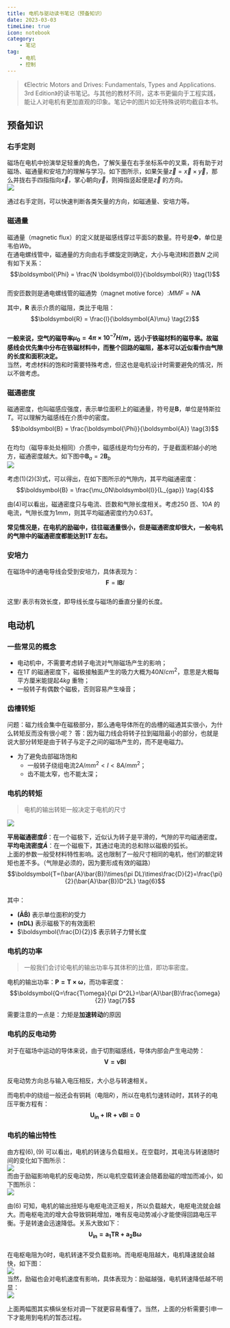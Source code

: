 ```yaml
---
title: 电机与驱动读书笔记（预备知识）  
date: 2023-03-03  
timeLine: true
icon: notebook
category:  
    - 笔记  
tag:  
    - 电机  
    - 控制  
---   
```


> 《Electric Motors and Drives: Fundamentals, Types and Applications. 3rd Edition》的读书笔记。与其他的教材不同，这本书更偏向于工程实践，能让人对电机有更加直观的印象。笔记中的图片如无特殊说明均截自本书。

## 预备知识 

### 右手定则
磁场在电机中扮演举足轻重的角色，了解矢量在右手坐标系中的叉乘，将有助于对磁场、磁通量和安培力的理解与学习。如下图所示，如果矢量$\vec{z}=\vec{x}\times\vec{y}$，那么并拢右手四指指向$\vec{x}$，掌心朝向$\vec{y}$，则拇指竖起便是$\vec{z}$ 的方向。   
![](./img/right-hand-rule.svg)

通过右手定则，可以快速判断各类矢量的方向，如磁通量、安培力等。  

### 磁通量  
磁通量（magnetic flux）的定义就是磁感线穿过平面S的数量。符号是$\boldsymbol{\Phi}$，单位是韦伯$Wb$。  
在通电螺线管中，磁通量的方向由右手螺旋定则确定，大小与电流$\boldsymbol{I}$和匝数$N$ 之间有如下关系：  
$$\boldsymbol{\Phi} = \frac{N \boldsymbol{I}}{\boldsymbol{R}} \tag{1}$$  
而安匝数则是通电螺线管的磁通势（magnet motive force）:$MMF=N\boldsymbol{A}$

其中，$\boldsymbol{R}$ 表示介质的磁阻，类比于电阻：  
$$\boldsymbol{R} = \frac{l}{\boldsymbol{A}\mu} \tag{2}$$  
**一般来说，空气的磁导率$\mu_{0}=4\pi\times10^{-7} H/m$，远小于铁磁材料的磁导率。故磁感线会优先集中分布在铁磁材料中，而整个回路的磁阻，基本可以近似看作由气隙的长度和面积决定。**  
当然，考虑材料的饱和时需要特殊考虑，但这也是电机设计时需要避免的情况，所以不做考虑。

### 磁通密度  
磁通密度，也叫磁感应强度，表示单位面积上的磁通量，符号是$\boldsymbol{B}$，单位是特斯拉$T$。可以理解为磁感线在介质中的密度。  
$$\boldsymbol{B} = \frac{\boldsymbol{\Phi}}{\boldsymbol{A}} \tag{3}$$  
在均匀（磁导率处处相同）介质中，磁感线是均匀分布的，于是截面积越小的地方，磁通密度越大。如下图中$\boldsymbol{B}_a = 2\boldsymbol{B}_b$  
![](./img/magnetic-flux-density.png)  

考虑$(1)(2)(3)$式，可以得出，在如下图所示的气隙内，其平均磁通密度：  
$$\boldsymbol{B} = \frac{\mu_0N\boldsymbol{I}}{L_{gap}} \tag{4}$$  

由$(4)$可以看出，磁通密度只与电流、匝数和气隙长度相关。考虑$250$ 匝、$10A$ 的电流，气隙长度为$1mm$，则其平均磁通密度约为$0.63 T$。  

**常见情况是，在电机的励磁中，往往磁通量很小，但是磁通密度却很大，一般电机的气隙中的磁通密度都能达到$1T$ 左右。**  

### 安培力  
在磁场中的通电导线会受到安培力，具体表现为：  
$$\boldsymbol{F} = \boldsymbol{I}\boldsymbol{B}l \tag{5}$$  
这里$l$ 表示有效长度，即导线长度与磁场的垂直分量的长度。

## 电动机    

### 一些常见的概念  
- 电动机中，不需要考虑转子电流对气隙磁场产生的影响；  
- 在$1T$ 的磁通密度下，磁极接触面产生的吸力大概为$40N/cm^2$，意思是大概每平方厘米能提起$4kg$ 重物；    
- 一般转子有偶数个磁极，否则容易产生噪音；  

### 齿槽转矩  

问题：磁力线会集中在磁极部分，那么通电导体所在的齿槽的磁通其实很小，为什么转矩反而没有很小呢？
答：因为磁力线会将转子拉到磁阻最小的部分，也就是说大部分转矩是由于转子与定子之间的磁场产生的，而不是电磁力。  

- 为了避免齿部磁场饱和 
  - 一般转子绕组电流$2A/mm^2<I<8A/mm^2$；  
  - 齿不能太窄，也不能太深；

### 电机的转矩  
> 电机的输出转矩一般决定于电机的尺寸  

![](./img/average_B_A_density.png)  

**平局磁通密度$\bar{B}$**：在一个磁极下，近似认为转子是平滑的，气隙的平均磁通密度。    
**平均电流密度$\bar{A}$**：在一个磁极下，其通过电流的总和除以磁极的弧长。  
上面的参数一般受材料特性影响。这也限制了一般尺寸相同的电机，他们的额定转矩也差不多。（气隙是必须的，因为要形成有效的磁路）  
$$\boldsymbol{T=(\bar{A}\bar{B})\times(\pi DL)\times\frac{D}{2}=\frac{\pi}{2}(\bar{A}\bar{B})D^2L} \tag{6}$$  
其中：  
- $\boldsymbol{(\bar{A}\bar{B})}$ 表示单位面积的受力    
- $\boldsymbol{(\pi DL)}$ 表示磁极下的有效面积  
- $\boldsymbol{\frac{D}{2}}$ 表示转子力臂长度    

### 电机的功率    
> 一般我们会讨论电机的输出功率与其体积的比值，即功率密度。  

电机的输出功率：$\boldsymbol{P=T\times\omega}$，而功率密度：  
$$\boldsymbol{Q=\frac{T\omega}{\pi D^2L}=\bar{A}\bar{B}\frac{\omega}{2}} \tag{7}$$  

需要注意的一点是：力矩是**加速转动**的原因  

### 电机的反电动势  
对于在磁场中运动的导体来说，由于切割磁感线，导体内部会产生电动势：  
$$\boldsymbol{V=vBl} \tag{8}$$    
反电动势方向总与输入电压相反，大小总与转速相关。  

而电机中的绕组一般还会有铜耗（电阻$R$），所以在电机匀速转动时，其转子的电压平衡方程有：  
$$\boldsymbol{U_{in} + IR + vBl = 0} \tag{9}$$  

### 电机的输出特性  
由方程$(6),(9)$ 可以看出，电机的转速与负载相关。在空载时，其电流与转速随时间的变化如下图所示：  
![](./img/current_without_load.png)  
而由于励磁影响电机的反电动势，所以电机空载转速会随着励磁的增加而减小，如下图所示：  
![](./img/speed_in_different_flux.png)  

由$(6)$ 可知，电机的输出扭矩与电枢电流正相关，所以负载越大，电枢电流就会越大。而电枢电流的增大会导致铜耗增加，唯有反电动势减小才能使得回路电压平衡。于是转速会迅速降低。关系大致如下：  
$$\boldsymbol{U_{in}=a_1TR+a_2B\omega} \tag{10}$$  
在电枢电阻为0时，电机转速不受负载影响。而电枢电阻越大，电机降速就会越快，如下图：  
![](./img/speed_torque.png)  
当然，励磁也会对电机速度有影响，具体表现为：励磁越强，电机转速降低越不明显：  
![](./img/speed_torque_in_different_flux.png)  

上面两幅图其实横纵坐标对调一下就更容易看懂了。当然，上面的分析需要引申一下才能用到电机的暂态过程。  